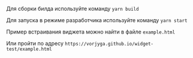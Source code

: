 Для сборки билда используйте команду `yarn build`

Для запуска в режиме разработчика используйте команду
`yarn start`

Пример встраивания виджета можно найти в файле `example.html`

Или пройти по адресу `https://vorjyga.github.io/widget-test/example.html`
